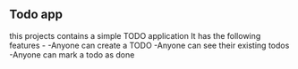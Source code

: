 ## Todo app
this projects contains a simple TODO application
It has the following features -
-Anyone can create a TODO
-Anyone can see their existing todos
-Anyone can mark a todo as done     